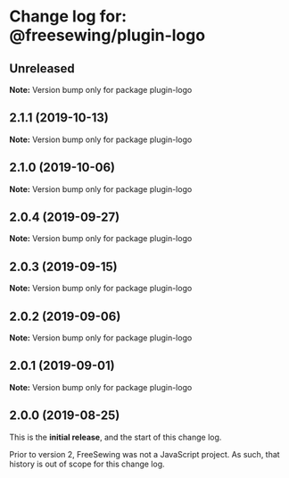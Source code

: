 # Change log for: @freesewing/plugin-logo


## Unreleased

**Note:** Version bump only for package plugin-logo


## 2.1.1 (2019-10-13)

**Note:** Version bump only for package plugin-logo


## 2.1.0 (2019-10-06)

**Note:** Version bump only for package plugin-logo


## 2.0.4 (2019-09-27)

**Note:** Version bump only for package plugin-logo


## 2.0.3 (2019-09-15)

**Note:** Version bump only for package plugin-logo


## 2.0.2 (2019-09-06)

**Note:** Version bump only for package plugin-logo


## 2.0.1 (2019-09-01)

**Note:** Version bump only for package plugin-logo




## 2.0.0 (2019-08-25)

This is the **initial release**, and the start of this change log.

Prior to version 2, FreeSewing was not a JavaScript project.
As such, that history is out of scope for this change log.
